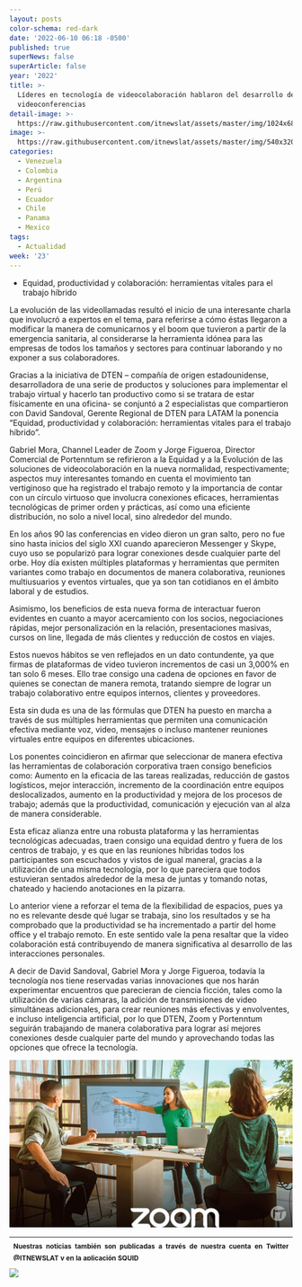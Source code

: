 ```yaml
---
layout: posts
color-schema: red-dark
date: '2022-06-10 06:18 -0500'
published: true
superNews: false
superArticle: false
year: '2022'
title: >-
  Líderes en tecnología de videocolaboración hablaron del desarrollo de las
  videoconferencias
detail-image: >-
  https://raw.githubusercontent.com/itnewslat/assets/master/img/1024x680/conferencia-zoom-g.jpg
image: >-
  https://raw.githubusercontent.com/itnewslat/assets/master/img/540x320/conferencia-zoom-p.jpg
categories:
  - Venezuela
  - Colombia
  - Argentina
  - Perú
  - Ecuador
  - Chile
  - Panama
  - Mexico
tags:
  - Actualidad
week: '23'
---
```

- Equidad, productividad y colaboración: herramientas vitales para el trabajo híbrido

La evolución de las videollamadas resultó el inicio de una interesante charla que involucró a expertos en el tema, para referirse a cómo éstas llegaron a modificar la manera de comunicarnos y el boom que tuvieron a partir de la emergencia sanitaria, al considerarse la herramienta idónea para las empresas de todos los tamaños y sectores para continuar laborando y no exponer a sus colaboradores.

Gracias a la iniciativa de DTEN – compañía de origen estadounidense, desarrolladora de una serie de productos y soluciones para implementar el trabajo virtual y hacerlo tan productivo como si se tratara de estar físicamente en una oficina- se conjuntó a 2 especialistas que compartieron con David Sandoval, Gerente Regional de DTEN para LATAM la ponencia “Equidad, productividad y colaboración: herramientas vitales para el trabajo híbrido”.

Gabriel Mora, Channel Leader de Zoom y Jorge Figueroa, Director Comercial de Portenntum se refirieron a la Equidad y a la Evolución de las soluciones de videocolaboración en la nueva normalidad, respectivamente; aspectos muy interesantes tomando en cuenta el movimiento tan vertiginoso que ha registrado el trabajo remoto y la importancia de contar con un círculo virtuoso que involucra conexiones eficaces, herramientas tecnológicas de primer orden y prácticas, así como una eficiente distribución, no solo a nivel local, sino alrededor del mundo. 

En los años 90 las conferencias en video dieron un gran salto, pero no fue sino hasta inicios del siglo XXI cuando aparecieron Messenger y Skype, cuyo uso se popularizó para lograr conexiones desde cualquier parte del orbe. Hoy día existen múltiples plataformas y herramientas que permiten variantes como trabajo en documentos de manera colaborativa, reuniones multiusuarios y eventos virtuales, que ya son tan cotidianos en el ámbito laboral y de estudios. 

Asimismo, los beneficios de esta nueva forma de interactuar fueron evidentes en cuanto a mayor acercamiento con los socios, negociaciones rápidas, mejor personalización en la relación, presentaciones masivas, cursos on line, llegada de más clientes y reducción de costos en viajes.

Estos nuevos hábitos se ven reflejados en un dato contundente, ya que firmas de plataformas de video tuvieron incrementos de casi un 3,000% en tan solo 6 meses. Ello trae consigo una cadena de opciones en favor de quienes se conectan de manera remota, tratando siempre de lograr un trabajo colaborativo entre equipos internos, clientes y proveedores.

Esta sin duda es una de las fórmulas que DTEN ha puesto en marcha a través de sus múltiples herramientas que permiten una comunicación efectiva mediante voz, video, mensajes o incluso mantener reuniones virtuales entre equipos en diferentes ubicaciones.

Los ponentes coincidieron en afirmar que seleccionar de manera efectiva las herramientas de colaboración corporativa traen consigo beneficios como: Aumento en la eficacia de las tareas realizadas, reducción de gastos logísticos, mejor interacción, incremento de la coordinación entre equipos deslocalizados, aumento en la productividad y mejora de los procesos de trabajo; además que la productividad, comunicación y ejecución van al alza de manera considerable.

Esta eficaz alianza entre una robusta plataforma y las herramientas tecnológicas adecuadas, traen consigo una equidad dentro y fuera de los centros de trabajo, y es que en las reuniones híbridas todos los participantes son escuchados y vistos de igual maneral, gracias a la utilización de una misma tecnología, por lo que pareciera que todos estuvieran sentados alrededor de la mesa de juntas y tomando notas, chateado y haciendo anotaciones en la pizarra.

Lo anterior viene a reforzar el tema de la flexibilidad de espacios, pues ya no es relevante desde qué lugar se trabaja, sino los resultados y se ha comprobado que la productividad se ha incrementado a partir del home office y el trabajo remoto. En este sentido vale la pena resaltar que la video colaboración está contribuyendo de manera significativa al desarrollo de las interacciones personales.

A decir de David Sandoval, Gabriel Mora y Jorge Figueroa, todavía la tecnología nos tiene reservadas varias innovaciones que nos harán experimentar encuentros que parecieran de ciencia ficción, tales como la utilización de varias cámaras, la adición de transmisiones de video simultáneas adicionales, para crear reuniones más efectivas y envolventes, e incluso inteligencia artificial, por lo que DTEN, Zoom y Portenntum seguirán trabajando de manera colaborativa para lograr así mejores conexiones desde cualquier parte del mundo y aprovechando todas las opciones que ofrece la tecnología. 

![](https://raw.githubusercontent.com/itnewslat/assets/master/img/540x320/conferencia-zoom-p.jpg)

<table style="height: 42px;" width="569">
<tbody>
<tr>
<td style="text-align: justify;"><sub><strong>Nuestras noticias también son publicadas a través de nuestra cuenta en Twitter <a href="https://twitter.com/itnewslat?lang=es">@ITNEWSLAT</a> y en la aplicación <a href="https://squidapp.co/en/">SQUID</a></strong></sub></td>
</tr>
</tbody>
</table>

<img src="https://tracker.metricool.com/c3po.jpg?hash=56f88a41e39ab42c063cc51676587a04"/>